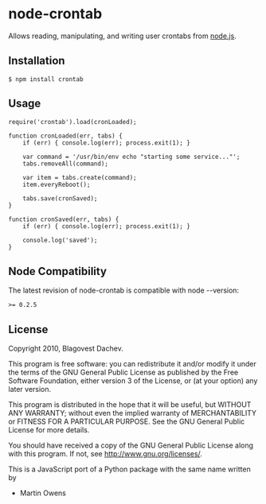 
# node-crontab
      
Allows reading, manipulating, and writing user crontabs from [node.js](http://nodejs.org).

## Installation
    $ npm install crontab

## Usage
    require('crontab').load(cronLoaded);

    function cronLoaded(err, tabs) {
        if (err) { console.log(err); process.exit(1); }
        
        var command = '/usr/bin/env echo "starting some service..."';
        tabs.removeAll(command);
        
        var item = tabs.create(command);
        item.everyReboot();
        
        tabs.save(cronSaved);
    }
    
    function cronSaved(err, tabs) {
        if (err) { console.log(err); process.exit(1); }
        
        console.log('saved');
    }


## Node Compatibility
    
The latest revision of node-crontab is compatible with node --version:

    >= 0.2.5

## License
Copyright 2010, Blagovest Dachev.

This program is free software: you can redistribute it and/or modify
it under the terms of the GNU General Public License as published by
the Free Software Foundation, either version 3 of the License, or
(at your option) any later version.

This program is distributed in the hope that it will be useful,
but WITHOUT ANY WARRANTY; without even the implied warranty of
MERCHANTABILITY or FITNESS FOR A PARTICULAR PURPOSE.  See the
GNU General Public License for more details.

You should have received a copy of the GNU General Public License
along with this program.  If not, see <http://www.gnu.org/licenses/>.

This is a JavaScript port of a Python package with the same name written by
- Martin Owens <doctormo at gmail com>
